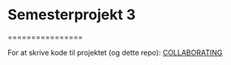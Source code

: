 # Semesterprojekt 3
================

For at skrive kode til projektet (og dette repo):
[COLLABORATING](https://github.com/BjornNorgaard/semesterprojekt3/blob/master/COLLABORATING)
